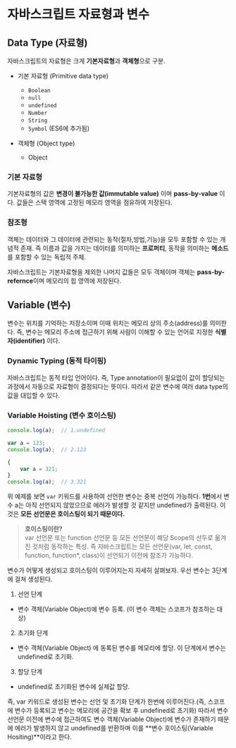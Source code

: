 # 자바스크립트 자료형과 변수

## Data Type (자료형)
자바스크립트의 자료형은 크게 **기본자료형**과 **객체형**으로 구분.

* 기본 자료형 (Primitive data type)
  - `Boolean`
  - `null`
  - `undefined`
  - `Number`
  - `String`
  - `Symbol` (ES6에 추가됨) 

* 객체형 (Object type)
  - Object

 ### 기본 자료형
 기본자료형의 값은 **변경이 불가능한 값(immutable value)** 이며 **pass-by-value** 이다. 값들은 스택 영역에 고정된 메모리 영역을 점유하여 저장된다.

 ### 참조형
 객체는 데이터와 그 데이터에 관련되는 동작(절차,방법,기능)을 모두 포함할 수 있는 개념적 존재. 즉 이름과 값을 가지는 데이터를 의미하는 **프로퍼티**, 동작을 의미하는 **메소드**를 포함할 수 있는 독립적 주체.

 자바스크립트는 기본자료형을 제외한 나머지 값들은 모두 객체이며 객체는 **pass-by-refernce**이며 메모리의 힙 영역에 저장된다.


## Variable (변수)

변수는 위치를 기억하는 저장소이며 이때 위치는 메모리 상의 주소(address)를 의미한다. 즉, 변수는 메모리 주소에 접근하기 위해 사람이 이해할 수 있는 언어로 지정한 **식별자(identifier)** 이다.

### Dynamic Typing (동적 타이핑)
자바스크립트는 동적 타입 언어이다. 즉, Type annotation이 필요없이 값이 할당되는 과정에서 자동으로 자료형이 결정되다는 뜻이다. 따라서 같은 변수에 여러 data type의 값을 대입할 수 있다.

### Variable Hoisting (변수 호이스팅)

```js
console.log(a);  // 1.undefined

var a = 123;
console.log(a);  // 2.123

{
    var a = 321;
}
console.log(a);  // 3.321
```

위 예제를 보면 `var` 키워드를 사용하여 선언한 변수는 중복 선언이 가능하다. **1번**에서 변수 a는 아직 선언되지 않았으므로 에러가 발생할 것 같지만 undefined가 출력된다. 이것은 **모든 선언문은 호이스팅이 되기 때문이다.**
 
> **호이스팅이란?** </br> var 선언문 또는 function 선언문 등 모든 선언문이 해당 Scope의 선두로 옮겨진 것처럼 동작하는 특성. 즉 자바스크립트는 모든 선언문(var, let, const, function, function*, class)이 선언되기 이전에 참조가 가능하다.


변수가 어떻게 생성되고 호이스팅이 이루어지는지 자세히 살펴보자. 우선 변수는 3단계에 걸쳐 생성된다.

1. 선언 단계
 - 변수 객체(Variable Object)에 변수 등록. (이 변수 객체는 스코프가 참조하는 대상)
2. 초기화 단계
 - 변수 객체(Variable Object) 에 동록된 변수를 메모리에 할당. 이 단계에서 변수는 undefined로 초기화.
3. 할당 단계
 - undefined로 초기화된 변수에 실제값 할당.

즉, var 키워드로 생성된 변수는 선언 및 초기화 단계가 한번에 이루어진다.(즉, 스코프에 변수가 등록되고 변수는 메모리에 공간을 확보 후 undefined로 초기화) 따라서 변수 선언문 이전에 변수에 접근하여도 변수 객체(Variable Object)에 변수가 존재하기 때문에 에러가 발생하지 않고 undefined를 반환하며 이를 **변수 호이스팅(Variable Hositing)**이라고 한다.

